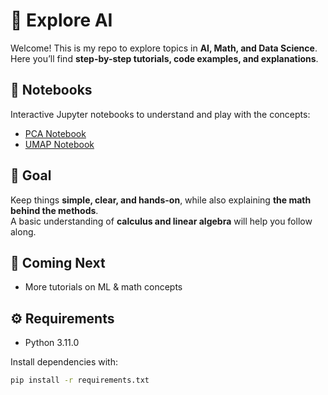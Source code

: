 # 🌱 Explore AI  

Welcome! This is my repo to explore topics in **AI, Math, and Data Science**.  
Here you’ll find **step-by-step tutorials, code examples, and explanations**.  

## 📓 Notebooks  
Interactive Jupyter notebooks to understand and play with the concepts:  
- [PCA Notebook](https://github.com/mutluhtc/exploreAI/blob/main/notebooks/PCA.ipynb)  
- [UMAP Notebook](https://github.com/mutluhtc/exploreAI/blob/main/notebooks/UMAP.ipynb)

## 🎯 Goal  
Keep things **simple, clear, and hands-on**, while also explaining **the math behind the methods**.  
A basic understanding of **calculus and linear algebra** will help you follow along.

## 🚀 Coming Next  
- More tutorials on ML & math concepts  

## ⚙️ Requirements  
- Python 3.11.0  

Install dependencies with:  
```bash
pip install -r requirements.txt
